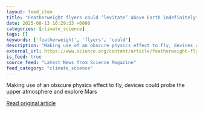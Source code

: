 ```yaml
---
layout: feed_item
title: "Featherweight flyers could ‘levitate’ above Earth indefinitely"
date: 2025-08-13 16:29:33 +0000
categories: [climate_science]
tags: []
keywords: ['featherweight', 'flyers', 'could']
description: "Making use of an obscure physics effect to fly, devices could probe the upper atmosphere and explore Mars"
external_url: https://www.science.org/content/article/featherweight-flyers-could-levitate-above-earth-indefinitely
is_feed: true
source_feed: "Latest News from Science Magazine"
feed_category: "climate_science"
---
```


Making use of an obscure physics effect to fly, devices could probe the upper atmosphere and explore Mars

[Read original article](https://www.science.org/content/article/featherweight-flyers-could-levitate-above-earth-indefinitely)
